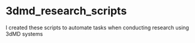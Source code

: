 # 3dmd_research_scripts
I created these scripts to automate tasks when conducting research using 3dMD systems
